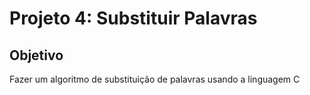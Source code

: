 # Projeto 4: Substituir Palavras

## Objetivo
Fazer um algoritmo de substituição de palavras usando a linguagem C
